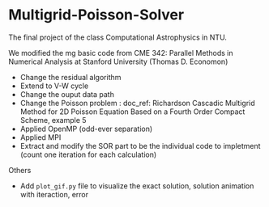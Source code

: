 # Multigrid-Poisson-Solver
The final project of the class Computational Astrophysics in NTU.

We modified the mg basic code from CME 342: Parallel Methods in Numerical Analysis at Stanford University (Thomas D. Economon)
- Change the residual algorithm
- Extend to V-W cycle
- Change the ouput data path
- Change the Poisson problem : 
  doc_ref: Richardson Cascadic Multigrid Method for 2D Poisson Equation Based on a Fourth Order Compact Scheme, example 5 
- Applied OpenMP (odd-ever separation)
- Applied MPI
- Extract and modify the SOR part to be the individual code to impletment (count one iteration for each calculation)

Others
- Add `plot_gif.py` file to visualize the exact solution, solution animation with iteraction, error
